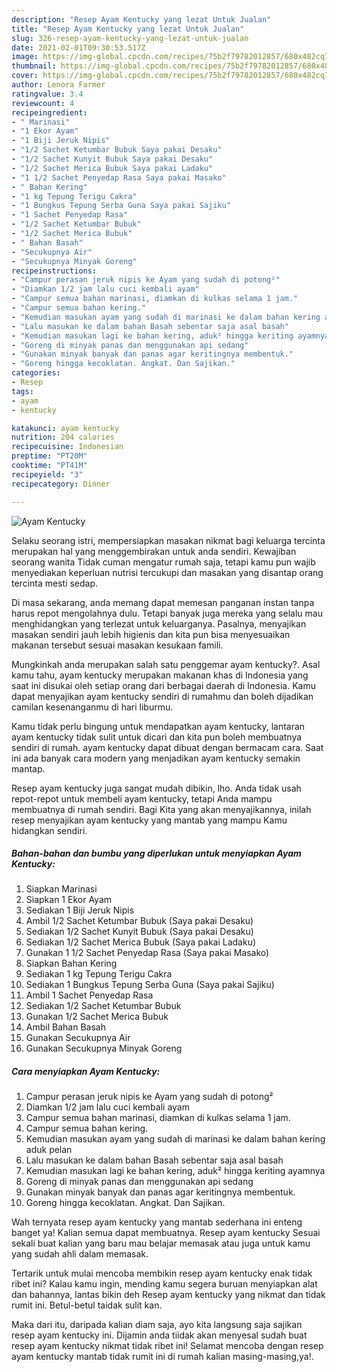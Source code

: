 ```yaml
---
description: "Resep Ayam Kentucky yang lezat Untuk Jualan"
title: "Resep Ayam Kentucky yang lezat Untuk Jualan"
slug: 326-resep-ayam-kentucky-yang-lezat-untuk-jualan
date: 2021-02-01T09:30:53.517Z
image: https://img-global.cpcdn.com/recipes/75b2f79782012857/680x482cq70/ayam-kentucky-foto-resep-utama.jpg
thumbnail: https://img-global.cpcdn.com/recipes/75b2f79782012857/680x482cq70/ayam-kentucky-foto-resep-utama.jpg
cover: https://img-global.cpcdn.com/recipes/75b2f79782012857/680x482cq70/ayam-kentucky-foto-resep-utama.jpg
author: Lenora Farmer
ratingvalue: 3.4
reviewcount: 4
recipeingredient:
- " Marinasi"
- "1 Ekor Ayam"
- "1 Biji Jeruk Nipis"
- "1/2 Sachet Ketumbar Bubuk Saya pakai Desaku"
- "1/2 Sachet Kunyit Bubuk Saya pakai Desaku"
- "1/2 Sachet Merica Bubuk Saya pakai Ladaku"
- "1 1/2 Sachet Penyedap Rasa Saya pakai Masako"
- " Bahan Kering"
- "1 kg Tepung Terigu Cakra"
- "1 Bungkus Tepung Serba Guna Saya pakai Sajiku"
- "1 Sachet Penyedap Rasa"
- "1/2 Sachet Ketumbar Bubuk"
- "1/2 Sachet Merica Bubuk"
- " Bahan Basah"
- "Secukupnya Air"
- "Secukupnya Minyak Goreng"
recipeinstructions:
- "Campur perasan jeruk nipis ke Ayam yang sudah di potong²"
- "Diamkan 1/2 jam lalu cuci kembali ayam"
- "Campur semua bahan marinasi, diamkan di kulkas selama 1 jam."
- "Campur semua bahan kering."
- "Kemudian masukan ayam yang sudah di marinasi ke dalam bahan kering aduk pelan"
- "Lalu masukan ke dalam bahan Basah sebentar saja asal basah"
- "Kemudian masukan lagi ke bahan kering, aduk² hingga keriting ayamnya"
- "Goreng di minyak panas dan menggunakan api sedang"
- "Gunakan minyak banyak dan panas agar keritingnya membentuk."
- "Goreng hingga kecoklatan. Angkat. Dan Sajikan."
categories:
- Resep
tags:
- ayam
- kentucky

katakunci: ayam kentucky 
nutrition: 204 calories
recipecuisine: Indonesian
preptime: "PT20M"
cooktime: "PT41M"
recipeyield: "3"
recipecategory: Dinner

---
```



![Ayam Kentucky](https://img-global.cpcdn.com/recipes/75b2f79782012857/680x482cq70/ayam-kentucky-foto-resep-utama.jpg)

Selaku seorang istri, mempersiapkan masakan nikmat bagi keluarga tercinta merupakan hal yang menggembirakan untuk anda sendiri. Kewajiban seorang  wanita Tidak cuman mengatur rumah saja, tetapi kamu pun wajib menyediakan keperluan nutrisi tercukupi dan masakan yang disantap orang tercinta mesti sedap.

Di masa  sekarang, anda memang dapat memesan panganan instan tanpa harus repot mengolahnya dulu. Tetapi banyak juga mereka yang selalu mau menghidangkan yang terlezat untuk keluarganya. Pasalnya, menyajikan masakan sendiri jauh lebih higienis dan kita pun bisa menyesuaikan makanan tersebut sesuai masakan kesukaan famili. 



Mungkinkah anda merupakan salah satu penggemar ayam kentucky?. Asal kamu tahu, ayam kentucky merupakan makanan khas di Indonesia yang saat ini disukai oleh setiap orang dari berbagai daerah di Indonesia. Kamu dapat menyajikan ayam kentucky sendiri di rumahmu dan boleh dijadikan camilan kesenanganmu di hari liburmu.

Kamu tidak perlu bingung untuk mendapatkan ayam kentucky, lantaran ayam kentucky tidak sulit untuk dicari dan kita pun boleh membuatnya sendiri di rumah. ayam kentucky dapat dibuat dengan bermacam cara. Saat ini ada banyak cara modern yang menjadikan ayam kentucky semakin mantap.

Resep ayam kentucky juga sangat mudah dibikin, lho. Anda tidak usah repot-repot untuk membeli ayam kentucky, tetapi Anda mampu membuatnya di rumah sendiri. Bagi Kita yang akan menyajikannya, inilah resep menyajikan ayam kentucky yang mantab yang mampu Kamu hidangkan sendiri.

<!--inarticleads1-->

##### Bahan-bahan dan bumbu yang diperlukan untuk menyiapkan Ayam Kentucky:

1. Siapkan  Marinasi
1. Siapkan 1 Ekor Ayam
1. Sediakan 1 Biji Jeruk Nipis
1. Ambil 1/2 Sachet Ketumbar Bubuk (Saya pakai Desaku)
1. Sediakan 1/2 Sachet Kunyit Bubuk (Saya pakai Desaku)
1. Sediakan 1/2 Sachet Merica Bubuk (Saya pakai Ladaku)
1. Gunakan 1 1/2 Sachet Penyedap Rasa (Saya pakai Masako)
1. Siapkan  Bahan Kering
1. Sediakan 1 kg Tepung Terigu Cakra
1. Sediakan 1 Bungkus Tepung Serba Guna (Saya pakai Sajiku)
1. Ambil 1 Sachet Penyedap Rasa
1. Sediakan 1/2 Sachet Ketumbar Bubuk
1. Gunakan 1/2 Sachet Merica Bubuk
1. Ambil  Bahan Basah
1. Gunakan Secukupnya Air
1. Gunakan Secukupnya Minyak Goreng




<!--inarticleads2-->

##### Cara menyiapkan Ayam Kentucky:

1. Campur perasan jeruk nipis ke Ayam yang sudah di potong²
1. Diamkan 1/2 jam lalu cuci kembali ayam
1. Campur semua bahan marinasi, diamkan di kulkas selama 1 jam.
1. Campur semua bahan kering.
1. Kemudian masukan ayam yang sudah di marinasi ke dalam bahan kering aduk pelan
1. Lalu masukan ke dalam bahan Basah sebentar saja asal basah
1. Kemudian masukan lagi ke bahan kering, aduk² hingga keriting ayamnya
1. Goreng di minyak panas dan menggunakan api sedang
1. Gunakan minyak banyak dan panas agar keritingnya membentuk.
1. Goreng hingga kecoklatan. Angkat. Dan Sajikan.




Wah ternyata resep ayam kentucky yang mantab sederhana ini enteng banget ya! Kalian semua dapat membuatnya. Resep ayam kentucky Sesuai sekali buat kalian yang baru mau belajar memasak atau juga untuk kamu yang sudah ahli dalam memasak.

Tertarik untuk mulai mencoba membikin resep ayam kentucky enak tidak ribet ini? Kalau kamu ingin, mending kamu segera buruan menyiapkan alat dan bahannya, lantas bikin deh Resep ayam kentucky yang nikmat dan tidak rumit ini. Betul-betul taidak sulit kan. 

Maka dari itu, daripada kalian diam saja, ayo kita langsung saja sajikan resep ayam kentucky ini. Dijamin anda tiidak akan menyesal sudah buat resep ayam kentucky nikmat tidak ribet ini! Selamat mencoba dengan resep ayam kentucky mantab tidak rumit ini di rumah kalian masing-masing,ya!.

